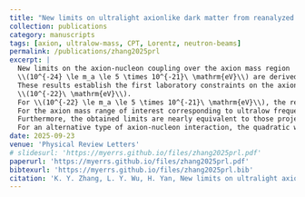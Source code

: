 ```yaml
---
title: "New limits on ultralight axionlike dark matter from reanalyzed data"
collection: publications
category: manuscripts
tags: [axion, ultralow-mass, CPT, Lorentz, neutron-beams]
permalink: /publications/zhang2025prl
excerpt: |
  New limits on the axion-nucleon coupling over the axion mass region 
  \\(10^{-24} \le m_a \le 5 \times 10^{-21}\ \mathrm{eV}\\) are derived by reanalyzing data from laboratory measurements on Lorentz and CPT violations.
  These results establish the first laboratory constraints on the axion-nucleon coupling for axion masses below
  \\(10^{-22}\ \mathrm{eV}\\).
  For \\(10^{-22} \le m_a \le 5 \times 10^{-21}\ \mathrm{eV}\\), the results improve upon previous laboratory limits by more than three orders of magnitude, exceeding for the first time the astrophysical limits from supernova SN1987A cooling.
  For the axion mass range of interest corresponding to ultralow frequencies, the crucial local phase of the axion field is considered.
  Furthermore, the obtained limits are nearly equivalent to those projected for a recently proposed experiment employing high-intensity neutron beams at the European Spallation Source.
  For an alternative type of axion-nucleon interaction, the quadratic wind coupling, the constraints exceed the current best results by approximately two orders of magnitude.
date: 2025-09-23
venue: 'Physical Review Letters'
# slidesurl: 'https://myerrs.github.io/files/zhang2025prl.pdf'
paperurl: 'https://myerrs.github.io/files/zhang2025prl.pdf'
bibtexurl: 'https://myerrs.github.io/files/zhang2025prl.bib'
citation: 'K. Y. Zhang, L. Y. Wu, H. Yan, New limits on ultralight axionlike dark matter from reanalyzed data, Physical Review Letters. 135 (2025) 131001.'
---
```

